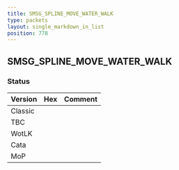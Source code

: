 ```yaml
---
title: SMSG_SPLINE_MOVE_WATER_WALK
type: packets
layout: single_markdown_in_list
position: 778
---
```


## SMSG_SPLINE_MOVE_WATER_WALK

### Status

Version | Hex | Comment
---------- | ---------- | ---------- 
Classic |  |  
TBC |  |  
WotLK |  |  
Cata |  |  
MoP |  |  